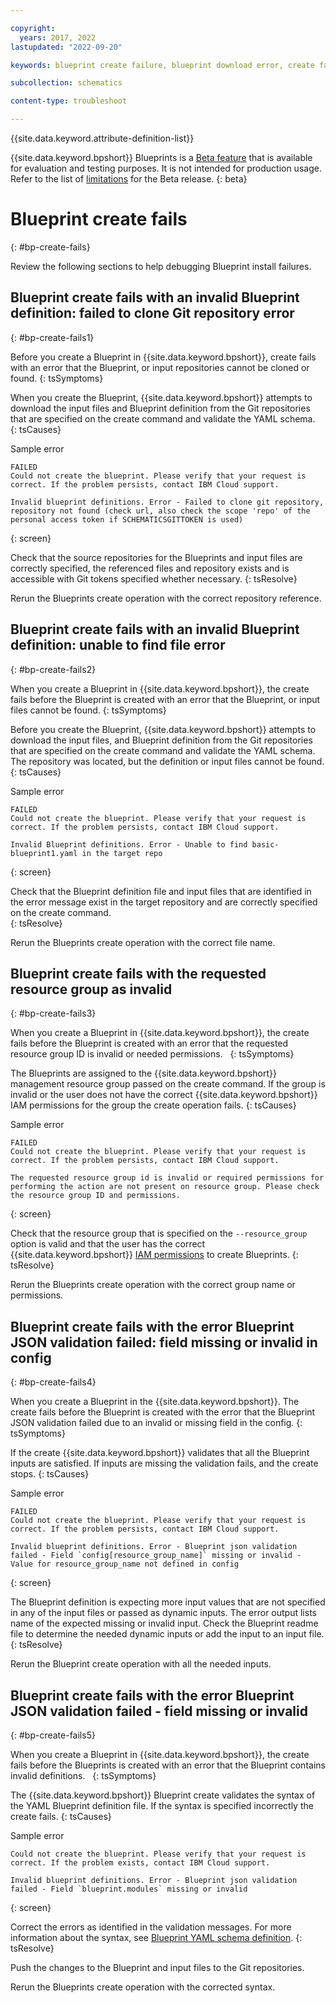 ```yaml
---

copyright:
  years: 2017, 2022
lastupdated: "2022-09-20"

keywords: blueprint create failure, blueprint download error, create fails,

subcollection: schematics

content-type: troubleshoot

---
```


{{site.data.keyword.attribute-definition-list}}

{{site.data.keyword.bpshort}} Blueprints is a [Beta feature](/docs/schematics?topic=schematics-bp-beta-limitations) that is available for evaluation and testing purposes. It is not intended for production usage. Refer to the list of [limitations](/docs/schematics?topic=schematics-bp-beta-limitations) for the Beta release.
{: beta}

# Blueprint create fails 
{: #bp-create-fails}

Review the following sections to help debugging Blueprint install failures. 

## Blueprint create fails with an invalid Blueprint definition: failed to clone Git repository error
{: #bp-create-fails1}

Before you create a Blueprint in {{site.data.keyword.bpshort}}, create fails with an error that the Blueprint, or input repositories cannot be cloned or found. 
{: tsSymptoms}

When you create the Blueprint, {{site.data.keyword.bpshort}} attempts to download the input files and Blueprint definition from the Git repositories that are specified on the create command and validate the YAML schema. 
{: tsCauses}

Sample error

```text
FAILED
Could not create the blueprint. Please verify that your request is correct. If the problem persists, contact IBM Cloud support.

Invalid blueprint definitions. Error - Failed to clone git repository, repository not found (check url, also check the scope 'repo' of the personal access token if SCHEMATICSGITTOKEN is used)
```
{: screen}

Check that the source repositories for the Blueprints and input files are correctly specified, the referenced files and repository exists and is accessible with Git tokens specified whether necessary.
{: tsResolve} 

Rerun the Blueprints create operation with the correct repository reference.

## Blueprint create fails with an invalid Blueprint definition: unable to find file error
{: #bp-create-fails2}

When you create a Blueprint in {{site.data.keyword.bpshort}}, the create fails before the Blueprint is created with an error that the Blueprint, or input files cannot be found.
{: tsSymptoms}

Before you create the Blueprint, {{site.data.keyword.bpshort}} attempts to download the input files, and Blueprint definition from the Git repositories that are specified on the create command and validate the YAML schema. The repository was located, but the definition or input files cannot be found. 
{: tsCauses}

Sample error

```text
FAILED
Could not create the blueprint. Please verify that your request is correct. If the problem persists, contact IBM Cloud support.

Invalid Blueprint definitions. Error - Unable to find basic-blueprint1.yaml in the target repo
```
{: screen}

Check that the Blueprint definition file and input files that are identified in the error message exist in the target repository and are correctly specified on the create command.  
{: tsResolve} 

Rerun the Blueprints create operation with the correct file name.

## Blueprint create fails with the requested resource group as invalid
{: #bp-create-fails3}

When you create a Blueprint in {{site.data.keyword.bpshort}}, the create fails before the Blueprint is created with an error that the requested resource group ID is invalid or needed permissions.  
{: tsSymptoms}

The Blueprints are assigned to the {{site.data.keyword.bpshort}} management resource group passed on the create command. If the group is invalid or the user does not have the correct {{site.data.keyword.bpshort}} IAM permissions for the group the create operation fails.
{: tsCauses}

Sample error

```text
FAILED
Could not create the blueprint. Please verify that your request is correct. If the problem persists, contact IBM Cloud support.

The requested resource group id is invalid or required permissions for performing the action are not present on resource group. Please check the resource group ID and permissions.
```
{: screen}

Check that the resource group that is specified on the `--resource_group` option is valid and that the user has the correct {{site.data.keyword.bpshort}} [IAM permissions](/docs/schematics?topic=schematics-access#blueprint-permissions) to create Blueprints.
{: tsResolve} 

Rerun the Blueprints create operation with the correct group name or permissions.

## Blueprint create fails with the error Blueprint JSON validation failed: field missing or invalid in config
{: #bp-create-fails4}

When you create a Blueprint in the {{site.data.keyword.bpshort}}. The create fails before the Blueprint is created with the error that the Blueprint JSON validation failed due to an invalid or missing field in the config.
{: tsSymptoms}

If the create {{site.data.keyword.bpshort}} validates that all the Blueprint inputs are satisfied. If inputs are missing the validation fails, and the create stops.
{: tsCauses}

Sample error

```text
FAILED
Could not create the blueprint. Please verify that your request is correct. If the problem persists, contact IBM Cloud support.

Invalid blueprint definitions. Error - Blueprint json validation failed - Field `config[resource_group_name]` missing or invalid - Value for resource_group_name not defined in config
```
{: screen}

The Blueprint definition is expecting more input values that are not specified in any of the input files or passed as dynamic inputs. The error output lists name of the expected missing or invalid input. Check the Blueprint readme file to determine the needed dynamic inputs or add the input to an input file.
{: tsResolve} 

Rerun the Blueprint create operation with all the needed inputs. 

## Blueprint create fails with the error Blueprint JSON validation failed - field missing or invalid
{: #bp-create-fails5}

When you create a Blueprint in {{site.data.keyword.bpshort}}, the create fails before the Blueprints is created with an error that the Blueprint contains invalid definitions.  
{: tsSymptoms}

The {{site.data.keyword.bpshort}} Blueprint create validates the syntax of the YAML Blueprint definition file. If the syntax is specified incorrectly the create fails. 
{: tsCauses}

Sample error 

```text
Could not create the blueprint. Please verify that your request is correct. If the problem exists, contact IBM Cloud support.

Invalid blueprint definitions. Error - Blueprint json validation failed - Field `blueprint.modules` missing or invalid
```
{: screen}

Correct the errors as identified in the validation messages. For more information about the syntax, see [Blueprint YAML schema definition](/docs/schematics?topic=schematics-bp-definition-schema-yaml). 
{: tsResolve}

Push the changes to the Blueprint and input files to the Git repositories.

Rerun the Blueprints create operation with the corrected syntax.
